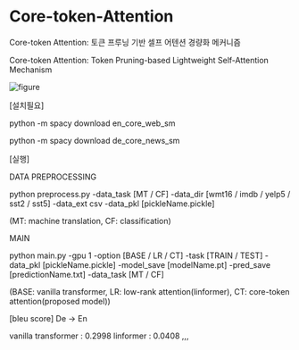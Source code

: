 # Core-token-Attention

Core-token Attention: 토큰 프루닝 기반 셀프 어텐션 경량화 메커니즘

Core-token Attention: Token Pruning-based Lightweight Self-Attention Mechanism


![figure](https://user-images.githubusercontent.com/76892989/185070394-3a0543d0-ec7e-4513-8218-a7675de33a94.png)




[설치필요]

python -m spacy download en_core_web_sm

python -m spacy download de_core_news_sm

[실행]

DATA PREPROCESSING

python preprocess.py -data_task [MT / CF] -data_dir [wmt16 / imdb / yelp5 / sst2 / sst5] -data_ext csv -data_pkl [pickleName.pickle]

(MT: machine translation, CF: classification)

MAIN

python main.py -gpu 1 -option [BASE / LR / CT] -task [TRAIN / TEST] -data_pkl [pickleName.pickle] -model_save [modelName.pt] -pred_save [predictionName.txt] -data_task [MT / CF]

(BASE: vanilla transformer, LR: low-rank attention(linformer), CT: core-token attention(proposed model))

[bleu score] De -> En

vanilla transformer : 0.2998 linformer : 0.0408 ,,,
